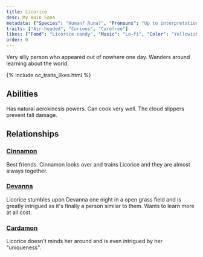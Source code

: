 ```yaml
---
title: Licorice
desc: My main Sona
metadata: {"Species": "Human? Runa?", "Pronouns": "Up to interpretation", "Birthday": "26.07", "Height": "170 cm"}
traits: ["Air-headed", "Curious", "Carefree"]
likes: {"Food": "Licorice candy", "Music": "Lo-fi", "Color": "Yellowish-Orange"}
order: 0
---
```

Very silly person who appeared out of nowhere one day. Wanders around learning about the world.

{% include oc_traits_likes.html %}

## Abilities
Has natural aerokinesis powers. Can cook very well. The cloud slippers prevent fall damage.

## Relationships
### [Cinnamon](/ocs/cinnamon)
Best friends. Cinnamon looks over and trains Licorice and they are almost always together.
### [Devanna](/ocs/devanna)
Licorice stumbles upon Devanna one night in a open grass field and is greatly intrigued as it's finally a person similar to them. Wants to learn more at all cost.
### [Cardamon](/ocs/cardamon)
Licorice doesn't minds her around and is even intrigued by her "uniqueness".
